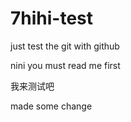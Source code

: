 7hihi-test
==========

just test the git with github

nini you must read me first

我来测试吧

made some change